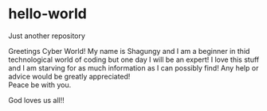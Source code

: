 # hello-world
Just another repository

Greetings Cyber World! My name is Shagungy and I am a beginner in thid technological world of coding but one day I will be an expert! I love this stuff and I am starving for as much information as I can possibly find! Any help or advice would be greatly appreciated!  
Peace be with you.

God loves us all!!
